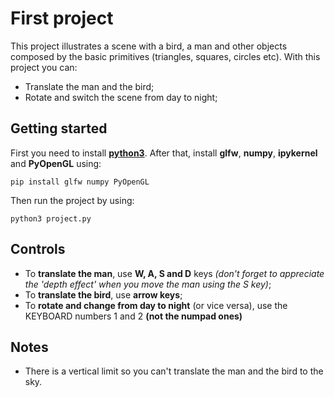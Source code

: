# First project
This project illustrates a scene with a bird, a man and other objects composed by the basic primitives (triangles, squares, circles etc). With this project you can:

- Translate the man and the bird;
- Rotate and switch the scene from day to night;

## Getting started
First you need to install **[python3](https://www.python.org/)**. After that, install **glfw**, **numpy**, **ipykernel** and **PyOpenGL** using:

```
pip install glfw numpy PyOpenGL
```

Then run the project by using:

```
python3 project.py
```

## Controls
- To **translate the man**, use **W, A, S and D** keys *(don't forget to appreciate the 'depth effect' when you move the man using the S key)*;
- To **translate the bird**, use **arrow keys**;
- To **rotate and change from day to night** (or vice versa), use the KEYBOARD numbers 1 and 2 **(not the numpad ones)**

## Notes
- There is a vertical limit so you can't translate the man and the bird to the sky.